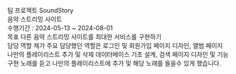 팀 프로젝트 SoundStory  
음악 스트리밍 사이트  
수행기간 : 2024-05-13 ~ 2024-08-01  
목표 다른 음악 스트리밍 사이트를 최대한 서비스를 구현하기  
담당 역할 제가 주요 담당했던 역할은 로그인 및 회원가입 페이지 디자인, 앨범 페이지 나만의 플레이리스트 추가 및 삭제  데이터베이스 기초 설계, 검색 페이지 디자인 및 기능 구현 노래를 듣고 나만의 플레이리스트에 추가 및 해당 노래를 들을수 있게 했습니다.
